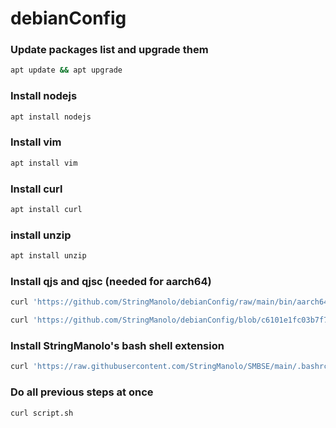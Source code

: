 # debianConfig


### Update packages list and upgrade them
```bash
apt update && apt upgrade
```

### Install nodejs
```bash
apt install nodejs
```

### Install vim
```bash
apt install vim
```

### Install curl
```bash
apt install curl
```

### install unzip
```bash
apt install unzip
```

### Install qjs and qjsc (needed for aarch64)
```bash
curl 'https://github.com/StringManolo/debianConfig/raw/main/bin/aarch64/qjs' -o ~/SMBSE/bin/qjs

curl 'https://github.com/StringManolo/debianConfig/blob/c6101e1fc03b7f7e13dbb29d955099acd6fb2b0e/bin/aarch64/qjsc' -o ~/SMBSE/bin/qjsc

```

### Install StringManolo's bash shell extension
```bash
curl 'https://raw.githubusercontent.com/StringManolo/SMBSE/main/.bashrc' -o ~/.basrc && source ~/.bashrc
```


### Do all previous steps at once
```bash
curl script.sh
```
